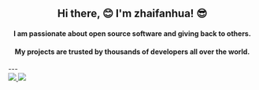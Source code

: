 <h2 align="center">Hi there, 😊 I'm zhaifanhua! 😎</h2>
<h4 align="center">I am passionate about open source software and giving back to others.</h4>
<h4 align="center">My projects are trusted by thousands of developers all over the world.</h4>
---

<div>
  <a href="/" align="left">
  <img src="https://github-readme-stats.vercel.app/api?username=zhaifanhua&show_icons=true&title_color=f3f8f1&text_color=a3e2c5&icon_color=E6E6FA&bg_color=0,415065,696969&hide_border=true&cache_seconds=86400" />
  </a>
  <a href="/" align="right">
  <img src="https://github-readme-stats.vercel.app/api/top-langs/?username=zhaifanhua&show_icons=true&title_color=f3f8f1&text_color=a3e2c5&icon_color=E6E6FA&bg_color=0,696969,415065&hide_border=true&cache_seconds=86400" />
  </a>
</div>

